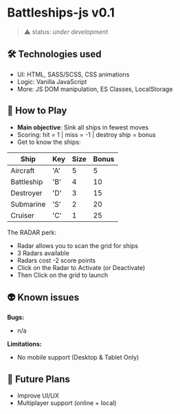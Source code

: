 # Battleships-js v0.1

> ⚠️ status: _under development_

## 🛠️ Technologies used
- UI: HTML, SASS/SCSS, CSS animations
- Logic: Vanilla JavaScript
- More: JS DOM manipulation, ES Classes, LocalStorage

## 👾 How to Play
- **Main objective**: Sink all ships in fewest moves
- Scoring: hit = 1 | miss = -1 | destroy ship = bonus
- Get to know the ships:

| Ship        | Key | Size | Bonus |
|-------------|-----|------|-------|
| Aircraft    | 'A' | 5    | 5     |
| Battleship  | 'B' | 4    | 10    |
| Destroyer   | 'D' | 3    | 15    |
| Submarine   | 'S' | 2    | 20    |
| Cruiser     | 'C' | 1    | 25    |

The RADAR perk:

- Radar allows you to scan the grid for ships
- 3 Radars available
- Radars cost -2 score points
- Click on the Radar to Activate (or Deactivate)
- Then Click on the grid to launch

## 👽 Known issues
**Bugs:**  
- n/a 

**Limitations:**
- No mobile support (Desktop & Tablet Only)

## 🚀 Future Plans
- Improve UI/UX
- Multiplayer support (online + local)